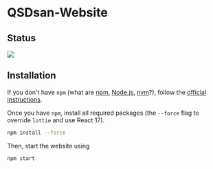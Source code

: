 # QSDsan-Website

## Status
![](https://img.shields.io/badge/status-under%20development-blue?style=flat)


## Installation

If you don't have `npm` (what are [npm](https://en.wikipedia.org/wiki/Npm_(software)), [Node.js](https://en.wikipedia.org/wiki/Node.js), [nvm](https://github.com/nvm-sh/nvm#intro)?), follow the [official instructions](https://docs.npmjs.com/downloading-and-installing-node-js-and-npm).


Once you have `npm`, install all required packages (the `--force` flag to override `lottie` and use React 17).

```bash
npm install --force
```

Then, start the website using

```bash
npm start
```
